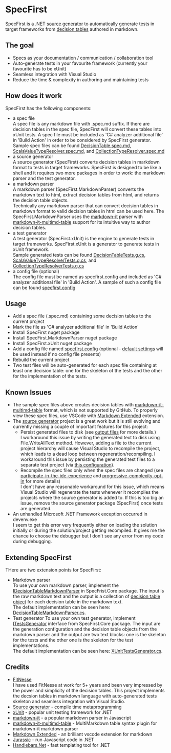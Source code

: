 # SpecFirst
SpecFirst is a .NET [source generator](https://devblogs.microsoft.com/dotnet/introducing-c-source-generators/) to automatically generate tests in target frameworks from [decision tables](https://github.com/yinghuaxuan/spec-first/blob/master/tests/SpecFirst.Specs/DecisionTable/Validator/DecisionTable.spec.md) authored in markdown.

## The goal
- Specs as your documentation / communication / collaboration tool
- Auto-generate tests in your favourite framework (currently your favourite has to be xUnit)
- Seamless integration with Visual Studio
- Reduce the time & complexity in authoring and maintaining tests

## How does it work
SpecFirst has the following components:
- a spec file  
A spec file is any markdown file with .spec.md suffix. If there are decision tables in the spec file, SpecFirst will convert these tables into xUnit tests. A spec file must be included as 'C# analyzer additional file' in 'Build Action' in order to be considered by SpecFirst generator.  
Sample spec files can be found [DecisionTable.spec.md](https://github.com/yinghuaxuan/spec-first/blob/master/tests/SpecFirst.Specs/DecisionTable/Validator/DecisionTable.spec.md), [ScalaValueTypeResolver.spec.md](https://github.com/yinghuaxuan/spec-first/blob/master/tests/SpecFirst.Specs/TypeResolver/ScalaValueTypeResolver.spec.md), and [CollectionTypeResolver.spec.md](https://github.com/yinghuaxuan/spec-first/blob/master/tests/SpecFirst.Specs/TypeResolver/CollectionTypeResolver.spec.md)
- a source generator  
A source generator (SpecFirst) converts decision tables in markdown format to tests in target frameworks. SpecFirst is designed to be like a shell and it requires two more packages in order to work: the markdown parser and the test generator.
- a markdown parser  
A markdown parser (SpecFirst.MarkdownParser) converts the markdown text to html, extract decision tables from html, and returns the decision table objects.  
Technically any markdown parser that can convert decision tables in markdown format to valid decision tables in html can be used here. The SpecFirst.MarkdownParser uses the [markdown-it](https://github.com/markdown-it/markdown-it) parser with [markdown-it-multimd-table](https://github.com/redbug312/markdown-it-multimd-table) support for its intuitive way to author decision tables.   
- a test generator  
A test generator (SpecFirst.xUnit) is the engine to generate tests in target frameworks. SpecFirst.xUnit is a generator to generate tests in xUnit framework.   
Sample generated tests can be found [DecisionTableTests.g.cs](https://github.com/yinghuaxuan/spec-first/tree/master/tests/SpecFirst.Specs.Tests/DecisionTable/Validator), [ScalaValueTypeResolverTests.g.cs](https://github.com/yinghuaxuan/spec-first/tree/master/tests/SpecFirst.Specs.Tests/TypeResolver), and [CollectionTypeResolverTests.g.cs](https://github.com/yinghuaxuan/spec-first/tree/master/tests/SpecFirst.Specs.Tests/TypeResolver)  
- a config file (optional)  
The config file must be named as specfirst.config and included as 'C# analyzer additional file' in 'Build Action'. A sample of such a config file can be found [specfirst.config](https://github.com/yinghuaxuan/spec-first/blob/master/tests/SpecFirst.Specs/specfirst.config)

## Usage
- Add a spec file (.spec.md) containing some decision tables to the current project 
- Mark the file as 'C# analyzer additional file' in 'Build Action'
- Install SpecFirst nuget package
- Install SpecFirst.MarkdownParser nuget package
- Install SpecFirst.xUnit nuget package
- Add a config file named [specfirst.config](https://github.com/yinghuaxuan/spec-first/blob/master/tests/SpecFirst.Specs/specfirst.config) (optional - [default settings](https://github.com/yinghuaxuan/spec-first/blob/master/src/SpecFirst/Setting/SpecFirstSettingManager.cs#L11) will be used instead if no config file presents)
- Rebuild the current project  
- Two test files will be auto-generated for each spec file containing at least one decision table: one for the skeleton of the tests and the other for the implementation of the tests.  

## Known Issues
- The sample spec files above creates decision tables with [markdown-it-multimd-table](https://github.com/redbug312/markdown-it-multimd-table) format, which is not supported by GitHub. To properly view these spec files, use VSCode with [Markdown Extended](https://marketplace.visualstudio.com/items?itemName=jebbs.markdown-extended) extension.
- The [source generator](https://devblogs.microsoft.com/dotnet/introducing-c-source-generators/) project is a great work but it is still evolving and currently missing a couple of important features for this project:
    - Persist generated files to disk (see [output files](https://github.com/dotnet/roslyn/blob/main/docs/features/source-generators.md#output-files) for more details.)  
    I workaround this issue by writing the generated text to disk using File.WriteAllText method. However, adding a file to the current project hierarchy will cause Visual Studio to recompile the project, which leads to a dead loop between regeneration/recompiling. I workaround this issue by persisting the generated test files to a separate test project (via [this configuration](https://github.com/yinghuaxuan/spec-first/blob/master/tests/SpecFirst.Specs/specfirst.config#L6)).  
    - Recompile the spec files only when the spec files are changed (see [participate-in-the-ide-experience](https://github.com/dotnet/roslyn/blob/main/docs/features/source-generators.cookbook.md#participate-in-the-ide-experience) and [progressive-complexity-opt-in](https://github.com/dotnet/roslyn/blob/main/docs/features/source-generators.md#progressive-complexity-opt-in) for more details)  
    I don't have any reasonable workaround for this issue, which means Visual Studio will regenerate the tests whenever it recompiles the projects where the source generator is added to. If this is too big an issue, remove the source generator package (SpecFirst) once tests are generated.  
- An unhandled Microsoft .NET Framework exception occurred in devenv.exe  
I seem to get this error very frequently either on loading the solution initially or during the solution/project getting recompiled. It gives me the chance to choose the debugger but I don't see any error from my code during debugging.

## Extending SpecFirst
THere are two extension points for SpecFirst:
- Markdown parser  
To use your own markdown parser, implement the [IDecisionTableMarkdownParser](https://github.com/yinghuaxuan/spec-first/blob/master/src/SpecFirst.Core/IDecisionTableMarkdownParser.cs) in SpecFrist.Core package. The input is the raw markdown text and the output is a collection of [decision table object](https://github.com/yinghuaxuan/spec-first/blob/master/src/SpecFirst.Core/DecisionTable/DecisionTable.cs) for each decision table in the markdown text.  
The default implementation can be seen here: [DecisionTableMarkdownParser.cs](https://github.com/yinghuaxuan/spec-first/blob/master/src/SpecFirst.MarkdownParser/DecisionTableMarkdownParser.cs). 
- Test generator
To use your own test generator, implement [ITestsGenerator](https://github.com/yinghuaxuan/spec-first/blob/master/src/SpecFirst.Core/ITestsGenerator.cs) interface from SpecFirst.Core package. The input are the generation configuration and the decision table objects from the markdown parser and the output are two text blocks: one is the skeleton for the tests and the other one is the skeleton for the test implementations.  
The default implementation can be seen here: [XUnitTestsGenerator.cs](https://github.com/yinghuaxuan/spec-first/blob/master/src/SpecFirst.xUnit/XUnitTestsGenerator.cs).

## Credits
- [FitNesse](http://docs.fitnesse.org/FrontPage)  
I have used FitNesse at work for 5+ years and been very impressed by the power and simplicity of the decision tables. This project implements the decsion tables in markdown language with auto-generated tests skeleton and seamless integration with Visual Studio.
- [Source generator](https://github.com/dotnet/roslyn/blob/main/docs/features/source-generators.md) - compile time metaprogramming 
- [xUnit](https://github.com/xunit/xunit) - popular unit testing framework for .NET
- [markdown-it](https://github.com/markdown-it/markdown-it) - a popular markdown parser in Javascript
- [markdown-it-multimd-table](https://github.com/redbug312/markdown-it-multimd-table) - MultiMarkdown table syntax plugin for markdown-it markdown parser
- [Markdown Extended](https://marketplace.visualstudio.com/items?itemName=jebbs.markdown-extended) - an brilliant vscode extension for markdown
- [Jurassic](https://github.com/paulbartrum/jurassic) - run Javascript code in .NET
- [Handlebars.Net](https://github.com/Handlebars-Net/Handlebars.Net) - fast templating tool for .NET
